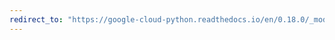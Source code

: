 ```yaml
---
redirect_to: "https://google-cloud-python.readthedocs.io/en/0.18.0/_modules/gcloud/bigtable/cluster.html"
---
```

